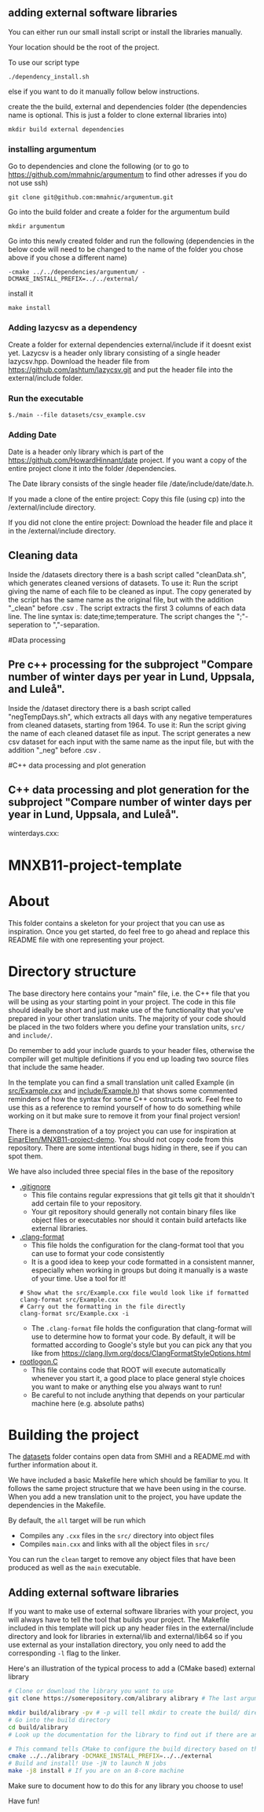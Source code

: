 
<!--unsure what we are going to keep from the old skeleton so i will create this new section to have something to work with -->

## adding external software libraries

You can either run our small install script or install the libraries manually. 

Your location should be the root of the project.

To use our script type 
```
./dependency_install.sh
```
else if you want to do it manually follow below instructions.

create the the build, external and dependencies folder (the dependencies name is optional. This is just a folder to clone external libraries into)
```
mkdir build external dependencies
```

### installing argumentum
Go to dependencies and clone the following (or to go to https://github.com/mmahnic/argumentum to find other adresses if you do not use ssh)
```
git clone git@github.com:mmahnic/argumentum.git
```
Go into the build folder and create a folder for the argumentum build
```
mkdir argumentum
```
Go into this newly created folder and run the following (dependencies in the below code will need to be changed to the name of the folder you chose above if you chose a different name)
```
-cmake ../../dependencies/argumentum/ -DCMAKE_INSTALL_PREFIX=../../external/
```
install it
```
make install
```
### Adding lazycsv as a dependency

Create a folder for external dependencies external/include if it doesnt exist yet. Lazycsv is a header only library consisting of a single header lazycsv.hpp.
Download the header file from https://github.com/ashtum/lazycsv.git and put the header file into the external/include folder.

### Run the executable
```
$./main --file datasets/csv_example.csv
```

### Adding Date
Date is a header only library which is part of the https://github.com/HowardHinnant/date project. If you want a copy of the entire project clone it into the folder /dependencies.

The Date library consists of the single header file /date/include/date/date.h. 

If you made a clone of the entire project: Copy this file (using  cp) into the /external/include directory. 

If you did not clone the entire project: Download the header file and place it in the
/external/include directory.

## Cleaning data
Inside the /datasets directory there is a bash script called "cleanData.sh", which generates cleaned versions of datasets. To use it: Run the script giving the name of each file to be cleaned as input.
The copy generated by the script has the same name as the original file, but with the addition "_clean" before .csv .
The script extracts the first 3 columns of each data line. The line syntax is: date;time;temperature.
The script changes the ";"-seperation to ","-separation.

#Data processing

## Pre c++ processing for the subproject "Compare number of winter days per year in Lund, Uppsala, and Luleå".
Inside the /dataset directory there is a bash script called "negTempDays.sh", which extracts all days with any negative temperatures from cleaned datasets, starting from 1964. To use it: Run the script giving the name of each cleaned dataset file as input. The script generates a new csv dataset for each input with the same name as the input file, but with the addition "_neg" before .csv .

#C++ data processing and plot generation

## C++ data processing and plot generation for the subproject "Compare number of winter days per year in Lund, Uppsala, and Luleå".
winterdays.cxx:

# MNXB11-project-template
# About
This folder contains a skeleton for your project that you can use as
inspiration. Once you get started, do feel free to go ahead and replace this
README file with one representing your project.

# Directory structure

The base directory here contains your "main" file, i.e. the C++ file that you
will be using as your starting point in your project. The code in this file should ideally be short and just make use of the functionality that you've
prepared in your other translation units. The majority of your code should be placed in  the two folders where you define your translation units, `src/` and `include/`. 

Do remember to add your include guards to your header files, otherwise the compiler will
get multiple definitions if you end up loading two source files that include the
same header.

In the template you can find a small translation unit called Example (in [src/Example.cxx](src/Example.cxx) and [include/Example.h](include/Example.h)) that shows some commented reminders of how the syntax for some C++ constructs work. Feel free to use this as a reference to remind yourself of how to do something while working on it but make sure to remove it from your final project version!

There is a demonstration of a toy project you can use for inspiration at [EinarElen/MNXB11-project-demo](https://github.com/EinarElen/MNXB11-project-demo). You should not copy code from this repository. There are some intentional bugs hiding in there, see if you can spot them. 

We have also included three special files in the base of the repository 
- [.gitignore](.gitignore)
  - This file contains regular expressions that git tells git that it shouldn't add certain file to your repository. 
  - Your git repository should generally not contain binary files like object files or executables nor should it contain build artefacts like external libraries. 
- [.clang-format](.clang-format)
  - This file holds the configuration for the clang-format tool that you can use to format your code consistently 
  - It is a good idea to keep your code formatted in a consistent manner, especially when working in groups but doing it manually is a waste of your time. Use a tool for it!
  ```
  # Show what the src/Example.cxx file would look like if formatted
  clang-format src/Example.cxx 
  # Carry out the formatting in the file directly 
  clang-format src/Example.cxx -i
  ```
  - The `.clang-format` file holds the configuration that clang-format will use to determine how to format your code. By default, it will be formatted according to Google's style but you can pick any that you like from https://clang.llvm.org/docs/ClangFormatStyleOptions.html
- [rootlogon.C](rootlogon.C)
  - This file contains code that ROOT will execute automatically whenever you start it, a good place to place general style choices you want to make or anything else you always want to run! 
  - Be careful to not include anything that depends on your particular machine here (e.g. absolute paths)
# Building the project

The [datasets](datasets) folder contains open data from SMHI and a README.md with further information about it.


We have included a basic Makefile here which should be familiar to you. It follows the same project structure that we have been using in the course. When you add a new translation unit to the project, you have update the dependencies in the Makefile. 

By default, the `all` target will be run which 
- Compiles any `.cxx` files in the `src/` directory into object files 
- Compiles `main.cxx` and links with all the object files in `src/`

You can run the `clean` target to remove any object files that have been produced as well as the `main` executable.

## Adding external software libraries

If you want to make use of external software libraries with your project, you
will always have to tell the tool that builds your project. The Makefile included in this template will pick up any header files in the external/include directory and look for libraries in external/lib and external/lib64 so if you use external as your installation directory, you only need to add the corresponding `-l` flag to the linker.

Here's an illustration of the typical process to add a (CMake based) external library
``` sh
# Clone or download the library you want to use 
git clone https://somerepository.com/alibrary alibrary # The last argument determines what the directory will be called

mkdir build/alibrary -pv # -p will tell mkdir to create the build/ directory if it doesn't already exist 
# Go into the build directory
cd build/alibrary 
# Look up the documentation for the library to find out if there are any additional flags you need for CMake 

# This command tells CMake to configure the build directory based on the source code in the ../../alibrary folder and to install the resulting headers and library files into ../../external
cmake ../../alibrary -DCMAKE_INSTALL_PREFIX=../../external 
# Build and install! Use -jN to launch N jobs
make -j8 install # If you are on an 8-core machine
```

Make sure to document how to do this for any library you choose to use!

Have fun!
